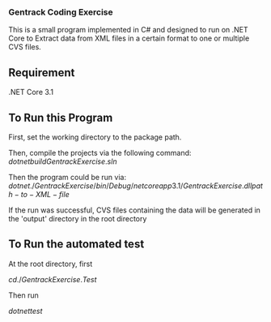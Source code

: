 ### Gentrack Coding Exercise

This is a small program implemented in C# and designed to run on .NET Core to 
Extract data from XML files in a certain format to one or multiple CVS files.

## Requirement
.NET Core 3.1

## To Run this Program
First, set the working directory to the package path.

Then, compile the projects via the following command:
$dotnet build GentrackExercise.sln$

Then the program could be run via:
$dotnet  ./GentrackExercise/bin/Debug/netcoreapp3.1/GentrackExercise.dll {path-to-XML-file}$

If the run was successful, CVS files containing the data will be generated in the 'output' directory in the root directory

## To Run the automated test
At the root directory, first

$cd ./GentrackExercise.Test$

Then run

$dotnet test$